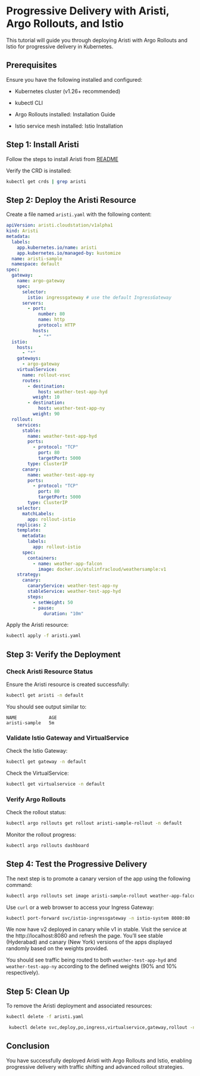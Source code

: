# Progressive Delivery with Aristi, Argo Rollouts, and Istio

This tutorial will guide you through deploying Aristi with Argo Rollouts and Istio for progressive delivery in Kubernetes.

## Prerequisites

Ensure you have the following installed and configured:

- Kubernetes cluster (v1.26+ recommended)

- kubectl CLI

- Argo Rollouts installed: Installation Guide

- Istio service mesh installed: Istio Installation

## Step 1: Install Aristi 

Follow the steps to install Aristi from [README](./README.md)

Verify the CRD is installed:

```bash
kubectl get crds | grep aristi
```

## Step 2: Deploy the Aristi Resource

Create a file named `aristi.yaml` with the following content:

```yaml
apiVersion: aristi.cloudstation/v1alpha1
kind: Aristi
metadata:
  labels:
    app.kubernetes.io/name: aristi
    app.kubernetes.io/managed-by: kustomize
  name: aristi-sample
  namespace: default
spec:
  gateway:
    name: argo-gateway
    spec:
      selector:
        istio: ingressgateway # use the default IngressGateway
      servers:
        - port:
            number: 80
            name: http
            protocol: HTTP
          hosts:
            - "*"
  istio:
    hosts:
      - "*"
    gateways:
      - argo-gateway
    virtualService:
      name: rollout-vsvc
      routes:
        - destination:
            host: weather-test-app-hyd
          weight: 10
        - destination:
            host: weather-test-app-ny
          weight: 90
  rollout:
    services:
      stable:
        name: weather-test-app-hyd
        ports:
          - protocol: "TCP"
            port: 80
            targetPort: 5000
        type: ClusterIP
      canary:
        name: weather-test-app-ny
        ports:
          - protocol: "TCP"
            port: 80
            targetPort: 5000
        type: ClusterIP
    selector:
      matchLabels:
        app: rollout-istio
    replicas: 2
    template:
      metadata:
        labels:
          app: rollout-istio
      spec:
        containers:
          - name: weather-app-falcon
            image: docker.io/atulinfracloud/weathersample:v1
    strategy:
      canary:
        canaryService: weather-test-app-ny
        stableService: weather-test-app-hyd
        steps:
          - setWeight: 50
          - pause:
              duration: "10m"
```

Apply the Aristi resource:

```bash
kubectl apply -f aristi.yaml
```

## Step 3: Verify the Deployment

### Check Aristi Resource Status

Ensure the Aristi resource is created successfully:

```bash
kubectl get aristi -n default
```

You should see output similar to:

```
NAME            AGE
aristi-sample   5m
```

### Validate Istio Gateway and VirtualService

Check the Istio Gateway:

```bash
kubectl get gateway -n default
```

Check the VirtualService:

```bash
kubectl get virtualservice -n default
```

### Verify Argo Rollouts

Check the rollout status:

```bash
kubectl argo rollouts get rollout aristi-sample-rollout -n default
```

Monitor the rollout progress:

```bash
kubectl argo rollouts dashboard
```

## Step 4: Test the Progressive Delivery

The next step is to promote a canary version of the app using the following command:

```bash
kubectl argo rollouts set image aristi-sample-rollout weather-app-falcon=docker.io/atulinfracloud/weathersample:v2
```

Use `curl` or a web browser to access your Ingress Gateway:

```bash
kubectl port-forward svc/istio-ingressgateway -n istio-system 8080:80
```
We now have v2 deployed in canary while v1 in stable. Visit the service at the http://localhost:8080 and refresh the page. You’ll see stable (Hyderabad) and canary (New York) versions of the apps displayed randomly based on the weights provided.

You should see traffic being routed to both `weather-test-app-hyd` and `weather-test-app-ny` according to the defined weights (90% and 10% respectively).

## Step 5: Clean Up

To remove the Aristi deployment and associated resources:

```bash
kubectl delete -f aristi.yaml

 kubectl delete svc,deploy,po,ingress,virtualservice,gateway,rollout -n default -l aristi.io/managed-by=aristi

```

## Conclusion

You have successfully deployed Aristi with Argo Rollouts and Istio, enabling progressive delivery with traffic shifting and advanced rollout strategies.


